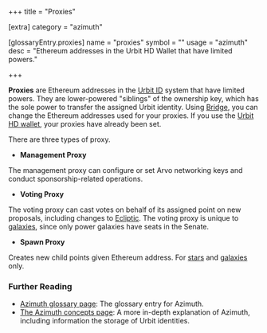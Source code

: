 +++
title = "Proxies"

[extra]
category = "azimuth"

[glossaryEntry.proxies]
name = "proxies"
symbol = ""
usage = "azimuth"
desc = "Ethereum addresses in the Urbit HD Wallet that have limited powers."

+++

**Proxies** are Ethereum addresses in the [Urbit ID](/glossary/azimuth)
system that have limited powers. They are lower-powered "siblings" of the
ownership key, which has the sole power to transfer the assigned Urbit identity.
Using [Bridge](/glossary/bridge), you can change the Ethereum addresses
used for your proxies. If you use the [Urbit HD
wallet](/glossary/hdwallet), your proxies have already been set.

There are three types of proxy.

- **Management Proxy**

The management proxy can configure or set Arvo networking keys and conduct sponsorship-related operations.

- **Voting Proxy**

The voting proxy can cast votes on behalf of its assigned point on new proposals, including changes to [Ecliptic](/glossary/ecliptic). The voting proxy is unique to [galaxies](/glossary/galaxy), since only power galaxies have seats in the Senate.

- **Spawn Proxy**

Creates new child points given Ethereum address. For [stars](/glossary/star) and [galaxies](/glossary/galaxy) only.


### Further Reading

- [Azimuth glossary page](/glossary/azimuth): The glossary entry for Azimuth.
- [The Azimuth concepts page](/system/identity/guides/advanced-azimuth-tools): A more in-depth explanation of Azimuth, including information the storage of Urbit identities.
